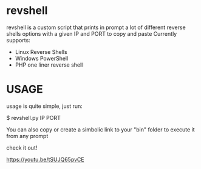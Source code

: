 # revshell
revshell is a custom script that prints in prompt a lot of different reverse shells options with a given IP and PORT to copy and paste 
Currently supports:
- Linux Reverse Shells
- Windows PowerShell 
- PHP one liner reverse shell

# USAGE

usage is quite simple, just run:

$ revshell.py IP PORT

You can also copy or create a simbolic link to your "bin" folder to execute it from any prompt 

check it out!

https://youtu.be/tSUJQ65pvCE

